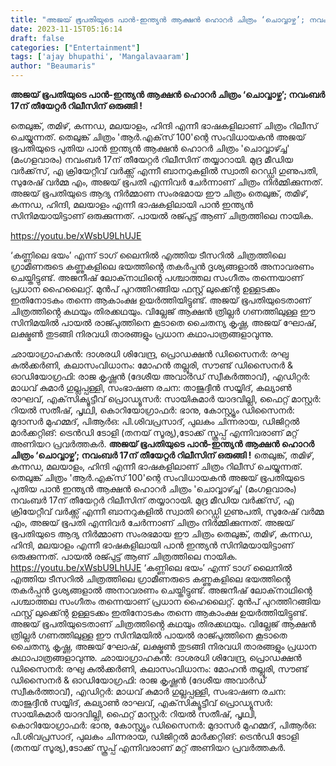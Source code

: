 ```yaml
---
title: "അജയ് ഭൂപതിയുടെ പാൻ-ഇന്ത്യൻ ആക്ഷൻ ഹൊറർ ചിത്രം ‘ചൊവ്വാഴ്ച’; നവംബർ 17ന് തീയേറ്റർ റിലീസിന് ഒരുങ്ങി !"
date: 2023-11-15T05:16:14
draft: false
categories: ["Entertainment"]
tags: ['ajay bhupathi', 'Mangalavaaram']
author: "Beaumaris"
---
```


<strong>അജയ് ഭൂപതിയുടെ പാൻ-ഇന്ത്യൻ ആക്ഷൻ ഹൊറർ ചിത്രം ‘ചൊവ്വാഴ്ച’; നവംബർ 17ന് തീയേറ്റർ റിലീസിന് ഒരുങ്ങി !</strong>

തെലുങ്ക്, തമിഴ്, കന്നഡ, മലയാളം, ഹിന്ദി എന്നീ ഭാഷകളിലാണ് ചിത്രം റിലീസ് ചെയ്യുന്നത്. തെലുങ്ക് ചിത്രം 'ആർ.എക്‌സ് 100'ന്റെ സംവിധായകൻ അജയ് ഭൂപതിയുടെ പുതിയ പാൻ ഇന്ത്യൻ ആക്ഷൻ ഹൊറർ ചിത്രം 'ചൊവ്വാഴ്ച്ച' (മംഗളവാരം) നവംബർ 17ന് തീയേറ്റർ റിലീസിന് തയ്യാറായി. മുദ്ര മീഡിയ വർക്ക്‌സ്, എ ക്രിയേറ്റീവ് വർക്ക്സ് എന്നീ ബാനറുകളിൽ സ്വാതി റെഡ്ഡി ഗുണുപതി, സുരേഷ് വർമ്മ എം, അജയ് ഭൂപതി എന്നിവർ ചേർന്നാണ് ചിത്രം നിർമ്മിക്കുന്നത്. അജയ് ഭൂപതിയുടെ ആദ്യ നിർമ്മാണ സംരഭമായ ഈ ചിത്രം തെലുങ്ക്, തമിഴ്, കന്നഡ, ഹിന്ദി, മലയാളം എന്നീ ഭാഷകളിലായി പാൻ ഇന്ത്യൻ സിനിമയായിട്ടാണ് ഒരുക്കുന്നത്. പായൽ രജ്പുട്ട് ആണ് ചിത്രത്തിലെ നായിക.

https://youtu.be/xWsbU9LhUJE

‘കണ്ണിലെ ഭയം’ എന്ന് ടാഗ് ലൈനിൽ എത്തിയ ടീസറിൽ ചിത്രത്തിലെ ഗ്രാമീണരുടെ കണ്ണുകളിലെ ഭയത്തിൻ്റെ തകർപ്പൻ ദൃശ്യങ്ങളാൽ അനാവരണം ചെയ്തിട്ടുണ്ട്. അജനീഷ് ലോക്‌നാഥിന്റെ പശ്ചാത്തല സംഗീതം തന്നെയാണ് പ്രധാന ഹൈലൈറ്റ്. മുൻപ് പുറത്തിറങ്ങിയ ഫസ്റ്റ് ലുക്ക്ന്റെ ഉള്ളടക്കം ഇതിനോടകം തന്നെ ആകാംക്ഷ ഉയർത്തിയിട്ടുണ്ട്. അജയ് ഭൂപതിയുടെതാണ് ചിത്രത്തിൻ്റെ കഥയും തിരക്കഥയും.
വില്ലേജ് ആക്ഷൻ ത്രില്ലർ ഗണത്തിലുള്ള ഈ സിനിമയിൽ പായൽ രാജ്പുത്തിനെ കൂടാതെ ചൈതന്യ കൃഷ്ണ, അജയ് ഘോഷ്, ലക്ഷ്മൺ തുടങ്ങി നിരവധി താരങ്ങളും പ്രധാന കഥാപാത്രങ്ങളാവുന്നു.

ഛായാഗ്രാഹകൻ: ദാശരധി ശിവേന്ദ്ര, പ്രൊഡക്ഷൻ ഡിസൈനർ: രഘു കുൽക്കർണി, കലാസംവിധാനം: മോഹൻ തല്ലൂരി, സൗണ്ട് ഡിസൈനർ &amp; ഓഡിയോഗ്രഫി: രാജ കൃഷ്ണൻ (ദേശീയ അവാർഡ് സ്വീകർത്താവ്), എഡിറ്റർ: മാധവ് കുമാർ ഗുല്ലപ്പള്ളി, സംഭാഷണ രചന: താജുദ്ദീൻ സയ്യിദ്, കല്യാൺ രാഘവ്, എക്‌സിക്യൂട്ടീവ് പ്രൊഡ്യൂസർ: സായികുമാർ യാദവില്ലി, ഫൈറ്റ് മാസ്റ്റർ: റിയൽ സതീഷ്, പൃഥ്വി, കൊറിയോഗ്രാഫർ: ഭാനു, കോസ്റ്റ്യൂം ഡിസൈനർ: മുദാസർ മുഹമ്മദ്, പിആർഒ: പി.ശിവപ്രസാദ്, പുലകം ചിന്നരായ, ഡിജിറ്റൽ മാർക്കറ്റിങ്: ട്രെൻഡി ടോളി (തനയ് സൂര്യ),ടോക്ക് സ്കൂപ്പ് എന്നിവരാണ് മറ്റ് അണിയറ പ്രവർത്തകർ.
**അജയ് ഭൂപതിയുടെ പാൻ-ഇന്ത്യൻ ആക്ഷൻ ഹൊറർ ചിത്രം ‘ചൊവ്വാഴ്ച’; നവംബർ 17ന് തീയേറ്റർ റിലീസിന് ഒരുങ്ങി !** തെലുങ്ക്, തമിഴ്, കന്നഡ, മലയാളം, ഹിന്ദി എന്നീ ഭാഷകളിലാണ് ചിത്രം റിലീസ് ചെയ്യുന്നത്. തെലുങ്ക് ചിത്രം 'ആർ.എക്‌സ് 100'ന്റെ സംവിധായകൻ അജയ് ഭൂപതിയുടെ പുതിയ പാൻ ഇന്ത്യൻ ആക്ഷൻ ഹൊറർ ചിത്രം 'ചൊവ്വാഴ്ച്ച' (മംഗളവാരം) നവംബർ 17ന് തീയേറ്റർ റിലീസിന് തയ്യാറായി. മുദ്ര മീഡിയ വർക്ക്‌സ്, എ ക്രിയേറ്റീവ് വർക്ക്സ് എന്നീ ബാനറുകളിൽ സ്വാതി റെഡ്ഡി ഗുണുപതി, സുരേഷ് വർമ്മ എം, അജയ് ഭൂപതി എന്നിവർ ചേർന്നാണ് ചിത്രം നിർമ്മിക്കുന്നത്. അജയ് ഭൂപതിയുടെ ആദ്യ നിർമ്മാണ സംരഭമായ ഈ ചിത്രം തെലുങ്ക്, തമിഴ്, കന്നഡ, ഹിന്ദി, മലയാളം എന്നീ ഭാഷകളിലായി പാൻ ഇന്ത്യൻ സിനിമയായിട്ടാണ് ഒരുക്കുന്നത്. പായൽ രജ്പുട്ട് ആണ് ചിത്രത്തിലെ നായിക. https://youtu.be/xWsbU9LhUJE ‘കണ്ണിലെ ഭയം’ എന്ന് ടാഗ് ലൈനിൽ എത്തിയ ടീസറിൽ ചിത്രത്തിലെ ഗ്രാമീണരുടെ കണ്ണുകളിലെ ഭയത്തിൻ്റെ തകർപ്പൻ ദൃശ്യങ്ങളാൽ അനാവരണം ചെയ്തിട്ടുണ്ട്. അജനീഷ് ലോക്‌നാഥിന്റെ പശ്ചാത്തല സംഗീതം തന്നെയാണ് പ്രധാന ഹൈലൈറ്റ്. മുൻപ് പുറത്തിറങ്ങിയ ഫസ്റ്റ് ലുക്ക്ന്റെ ഉള്ളടക്കം ഇതിനോടകം തന്നെ ആകാംക്ഷ ഉയർത്തിയിട്ടുണ്ട്. അജയ് ഭൂപതിയുടെതാണ് ചിത്രത്തിൻ്റെ കഥയും തിരക്കഥയും. വില്ലേജ് ആക്ഷൻ ത്രില്ലർ ഗണത്തിലുള്ള ഈ സിനിമയിൽ പായൽ രാജ്പുത്തിനെ കൂടാതെ ചൈതന്യ കൃഷ്ണ, അജയ് ഘോഷ്, ലക്ഷ്മൺ തുടങ്ങി നിരവധി താരങ്ങളും പ്രധാന കഥാപാത്രങ്ങളാവുന്നു. ഛായാഗ്രാഹകൻ: ദാശരധി ശിവേന്ദ്ര, പ്രൊഡക്ഷൻ ഡിസൈനർ: രഘു കുൽക്കർണി, കലാസംവിധാനം: മോഹൻ തല്ലൂരി, സൗണ്ട് ഡിസൈനർ & ഓഡിയോഗ്രഫി: രാജ കൃഷ്ണൻ (ദേശീയ അവാർഡ് സ്വീകർത്താവ്), എഡിറ്റർ: മാധവ് കുമാർ ഗുല്ലപ്പള്ളി, സംഭാഷണ രചന: താജുദ്ദീൻ സയ്യിദ്, കല്യാൺ രാഘവ്, എക്‌സിക്യൂട്ടീവ് പ്രൊഡ്യൂസർ: സായികുമാർ യാദവില്ലി, ഫൈറ്റ് മാസ്റ്റർ: റിയൽ സതീഷ്, പൃഥ്വി, കൊറിയോഗ്രാഫർ: ഭാനു, കോസ്റ്റ്യൂം ഡിസൈനർ: മുദാസർ മുഹമ്മദ്, പിആർഒ: പി.ശിവപ്രസാദ്, പുലകം ചിന്നരായ, ഡിജിറ്റൽ മാർക്കറ്റിങ്: ട്രെൻഡി ടോളി (തനയ് സൂര്യ),ടോക്ക് സ്കൂപ്പ് എന്നിവരാണ് മറ്റ് അണിയറ പ്രവർത്തകർ.

